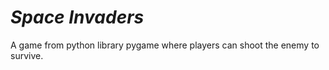 # ***Space Invaders*** 

A game from python library pygame where players can shoot the enemy to survive.

